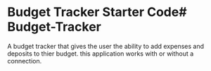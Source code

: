 # Budget Tracker Starter Code# Budget-Tracker
A budget tracker that gives the user the ability to add expenses and deposits to thier budget. this application works with or without a connection.


